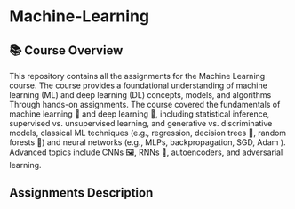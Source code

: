 # Machine-Learning
## 📚 Course Overview

This repository contains all the assignments for the Machine Learning course. The course provides a foundational understanding of machine learning (ML) and deep learning (DL) concepts, models, and algorithms Through hands-on assignments.
The course covered the fundamentals of machine learning 🤖 and deep learning 🧠, including statistical inference, supervised vs. unsupervised learning, and generative vs. discriminative models,  classical ML techniques (e.g., regression, decision trees 🌲, random forests 🌳) and neural networks (e.g., MLPs, backpropagation, SGD, Adam ). Advanced topics include CNNs 🖼️, RNNs 🔁, autoencoders, and adversarial learning. 
## Assignments Description

